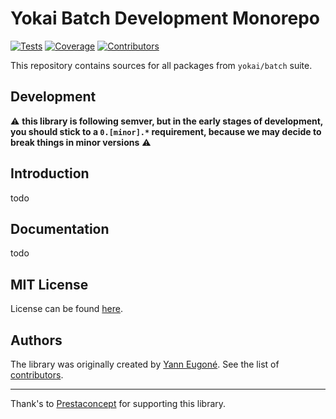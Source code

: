 # Yokai Batch Development Monorepo

[![Tests](https://img.shields.io/github/workflow/status/yokai-php/batch-src/Tests?style=flat-square&label=tests)](https://github.com/yokai-php/batch-src/actions)
[![Coverage](https://img.shields.io/codecov/c/github/yokai-php/batch-src?style=flat-square)](https://codecov.io/gh/yokai-php/batch-src)
[![Contributors](https://img.shields.io/github/contributors/yokai-php/batch-src?style=flat-square)](https://github.com/yokai-php/batch-src/graphs/contributors)

This repository contains sources for all packages from `yokai/batch` suite.

## Development

:warning: **this library is following semver, but in the early stages of development, you should stick to a `0.[minor].*` requirement, because we may decide to  break things in minor versions** :warning:


## Introduction

todo


## Documentation

todo


## MIT License

License can be found [here](LICENSE).


## Authors

The library was originally created by [Yann Eugoné](https://github.com/yann-eugone).
See the list of [contributors](https://github.com/yokai-php/batch-src/contributors).


---

Thank's to [Prestaconcept](https://github.com/prestaconcept) for supporting this library.
